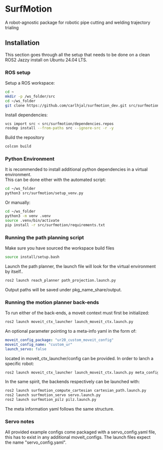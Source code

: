 # SurfMotion

A robot-agnostic package for robotic pipe cutting and welding trajectory trialing

## Installation

This section goes through all the setup that needs to be done on a clean ROS2 Jazzy install on Ubuntu 24.04 LTS.

### ROS setup

Setup a ROS workspace:

``` bash
cd ~
mkdir -p /ws_folder/src
cd ~/ws_folder
git clone https://github.com/carlhjal/surfmotion_dev.git src/surfmotion
```

Install dependencies:

``` bash
vcs import src < src/surfmotion/dependencies.repos
rosdep install --from-paths src --ignore-src -r -y
```

Build the repository

``` bash
colcon build
```

### Python Environment

It is recommended to install additional python dependencies in a virtual environment.  
This can be done either with the automated script:

``` bash
cd ~/ws_folder
python3 src/surfmotion/setup_venv.py
```

Or manually:

``` bash
cd ~/ws_folder
python3 -m venv .venv
source .venv/bin/activate
pip install -r src/surfmotion/requirements.txt
```

### Running the path planning script

Make sure you have sourced the workspace build files

``` bash
source install/setup.bash
```

Launch the path planner, the launch file will look for the virtual environment by itself..

``` bash
ros2 launch reach_planner path_projection.launch.py
```

Output paths will be saved under pkg_name_share/output.

### Running the motion planner back-ends

To run either of the back-ends, a moveit context must first be initialized:

```bash
ros2 launch moveit_ctx_launcher launch_moveit_ctx.launch.py 
```

An optional parameter pointing to a meta-info yaml in the form of:

```yaml
moveit_config_package: "ur20_custom_moveit_config"
moveit_config_name: "custom_ur"
launch_servo: false
```

located in moveit_ctx_launcher/config can be provided. 
In order to lanch a specific robot:

```bash
ros2 launch moveit_ctx_launcher launch_moveit_ctx.launch.py meta_config_name:=ur20_meta.yaml
```

In the same spirit, the backends respectively can be launched with:

```bash
ros2 launch surfmotion_compute_cartesian cartesian_path.launch.py
ros2 launch surfmotion_servo servo.launch.py
ros2 launch surfmotion_pilz pilz.launch.py
```

The meta information yaml follows the same structure.

### Servo notes

All provided example configs come packaged with a servo_config.yaml file, this has to exist in any additional moveit_configs. The launch files expect the name "servo_config.yaml".
